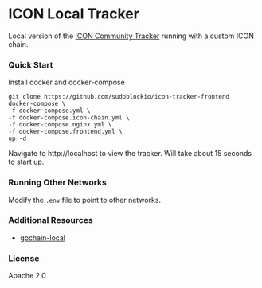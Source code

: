 # ICON Local Tracker

Local version of the [ICON Community Tracker](https://tracker.icon.community/) running with a custom ICON chain. 

### Quick Start

Install docker and docker-compose

```shell
git clone https://github.com/sudoblockio/icon-tracker-frontend
docker-compose \
-f docker-compose.yml \
-f docker-compose.icon-chain.yml \
-f docker-compose.nginx.yml \
-f docker-compose.frontend.yml \
up -d
```

Navigate to http://localhost to view the tracker. Will take about 15 seconds to start up. 

### Running Other Networks 

Modify the `.env` file to point to other networks.  

### Additional Resources 

- [gochain-local](https://github.com/icon-project/gochain-local)

### License 

Apache 2.0 